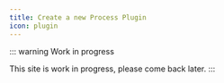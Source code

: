 ```yaml
---
title: Create a new Process Plugin
icon: plugin
---
```


::: warning Work in progress

This site is work in progress, please come back later.
:::